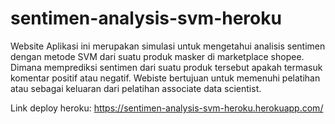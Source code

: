 # sentimen-analysis-svm-heroku
Website Aplikasi ini merupakan simulasi untuk mengetahui analisis sentimen dengan metode SVM dari suatu produk masker di marketplace shopee. Dimana memprediksi sentimen dari suatu produk tersebut apakah termasuk komentar positif atau negatif. Webiste bertujuan untuk memenuhi pelatihan atau sebagai keluaran dari pelatihan associate data scientist.

Link deploy heroku:
https://sentimen-analysis-svm-heroku.herokuapp.com/
